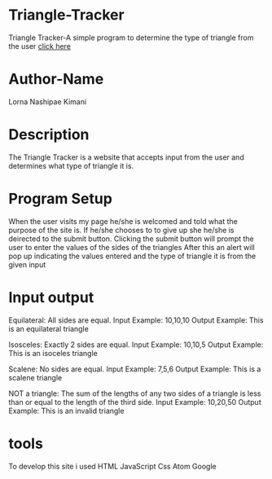 # Triangle-Tracker
Triangle Tracker-A simple program to determine the type of triangle from the user <a href="https://lornakimani62.github.io/Triangle-Tracker/">click here</a>

# Author-Name
Lorna Nashipae Kimani

# Description
The Triangle Tracker is a website that accepts input from the user and determines what type of triangle it is.

# Program Setup
When the user visits my page he/she is welcomed and told what the purpose of the site is.
If he/she chooses to to give up she he/she is deirected to the submit button.
Clicking the submit button will prompt the user to enter the values of the sides of the triangles
After this an alert will pop up indicating the values entered and the type of triangle it is from the given input
# Input output
Equilateral: All sides are equal.
Input Example: 10,10,10
Output Example: This is an equilateral triangle

Isosceles: Exactly 2 sides are equal.
Input Example: 10,10,5
Output Example: This is an isoceles triangle

Scalene: No sides are equal.
Input Example: 7,5,6
Output Example: This is a scalene triangle

NOT a triangle: The sum of the lengths of any two sides of a triangle is less than or equal to the length of the third side.
Input Example: 10,20,50
Output Example: This is an invalid triangle

# tools
To develop this site i used 
HTML
JavaScript
Css
Atom
Google



